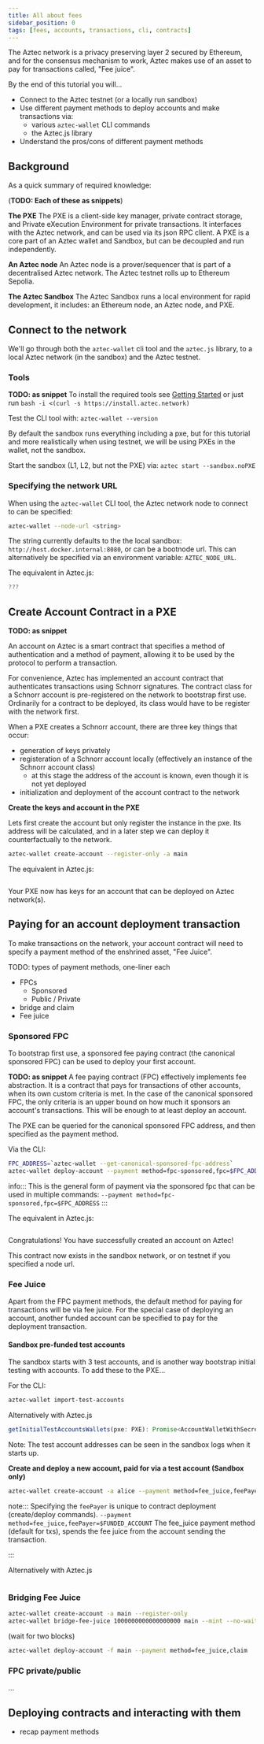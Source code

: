 ```yaml
---
title: All about fees
sidebar_position: 0
tags: [fees, accounts, transactions, cli, contracts]
---
```


The Aztec network is a privacy preserving layer 2 secured by Ethereum, and for the consensus mechanism to work, Aztec makes use of an asset to pay for transactions called, "Fee juice".

By the end of this tutorial you will...
- Connect to the Aztec testnet (or a locally run sandbox)
- Use different payment methods to deploy accounts and make transactions via:
	- various `aztec-wallet` CLI commands
	- the Aztec.js library
- Understand the pros/cons of different payment methods


## Background

As a quick summary of required knowledge:

(**TODO: Each of these as snippets**)

**The PXE**
The PXE is a client-side key manager, private contract storage, and Private eXecution Environment for private transactions. It interfaces with the Aztec network, and can be used via its json RPC client. A PXE is a core part of an Aztec wallet and Sandbox, but can be decoupled and run independently.

**An Aztec node**
An Aztec node is a prover/sequencer that is part of a decentralised Aztec network. The Aztec testnet rolls up to Ethereum Sepolia.

**The Aztec Sandbox**
The Aztec Sandbox runs a local environment for rapid development, it includes: an Ethereum node, an Aztec node, and PXE.

## Connect to the network

We'll go through both the `aztec-wallet` cli tool and the `aztec.js` library, to a local Aztec network (in the sandbox) and the Aztec testnet.

### Tools

**TODO: as snippet**
To install the required tools see [Getting Started](../../getting_started.md) or just run `bash -i <(curl -s https://install.aztec.network)`

Test the CLI tool with: `aztec-wallet --version`

By default the sandbox runs everything including a pxe, but for this tutorial and more realistically when using testnet, we will be using PXEs in the wallet, not the sandbox.

Start the sandbox (L1, L2, but not the PXE) via: `aztec start --sandbox.noPXE`

### Specifying the network URL

When using the `aztec-wallet` CLI tool, the Aztec network node to connect to can be specified:

```bash
aztec-wallet --node-url <string>
```

The string currently defaults to the the local sandbox: `http://host.docker.internal:8080`, or can be a bootnode url.
This can alternatively be specified via an environment variable: `AZTEC_NODE_URL`.

The equivalent in Aztec.js:

```javascript
???
```

## Create Account Contract in a PXE

**TODO: as snippet**

An account on Aztec is a smart contract that specifies a method of authentication and a method of payment, allowing it to be used by the protocol to perform a transaction.

For convenience, Aztec has implemented an account contract that authenticates transactions using Schnorr signatures. The contract class for a Schnorr account is pre-registered on the network to bootstrap first use. Ordinarily for a contract to be deployed, its class would have to be register with the network first.

When a PXE creates a Schnorr account, there are three key things that occur:
 - generation of keys privately
 - registeration of a Schnorr account locally (effectively an instance of the Schnorr account class)
   - at this stage the address of the account is known, even though it is not yet deployed
 - initialization and deployment of the account contract to the network

**Create the keys and account in the PXE**

Lets first create the account but only register the instance in the pxe. Its address will be calculated, and in a later step we can deploy it counterfactually to the network.

```bash
aztec-wallet create-account --register-only -a main
```

The equivalent in Aztec.js:

```javascript

```

Your PXE now has keys for an account that can be deployed on Aztec network(s).

## Paying for an account deployment transaction

To make transactions on the network, your account contract will need to specify a payment method of the enshrined asset, "Fee Juice".

TODO: types of payment methods, one-liner each
- FPCs
  - Sponsored
  - Public / Private
- bridge and claim
- Fee juice

### Sponsored FPC

To bootstrap first use, a sponsored fee paying contract (the canonical sponsored FPC) can be used to deploy your first account.

**TODO: as snippet**
A fee paying contract (FPC) effectively implements fee abstraction. It is a contract that pays for transactions of other accounts, when its own custom criteria is met.
In the case of the canonical sponsored FPC, the only criteria is an upper bound on how much it sponsors an account's transactions. This will be enough to at least deploy an account.

The PXE can be queried for the canonical sponsored FPC address, and then specified as the payment method.

Via the CLI:

```bash
FPC_ADDRESS=`aztec-wallet --get-canonical-sponsored-fpc-address`
aztec-wallet deploy-account --payment method=fpc-sponsored,fpc=$FPC_ADDRESS
```

info:::
This is the general form of payment via the sponsored fpc that can be used in multiple commands:
`--payment method=fpc-sponsored,fpc=$FPC_ADDRESS`
:::

The equivalent in Aztec.js:
```javascript

```

Congratulations! You have successfully created an account on Aztec!

This contract now exists in the sandbox network, or on testnet if you specified a node url.

### Fee Juice

Apart from the FPC payment methods, the default method for paying for transactions will be via fee juice.
For the special case of deploying an account, another funded account can be specified to pay for the deployment transaction.

#### Sandbox pre-funded test accounts

The sandbox starts with 3 test accounts, and is another way bootstrap initial testing with accounts. To add these to the PXE...

For the CLI:
```bash
aztec-wallet import-test-accounts
```

Alternatively with Aztec.js
```javascript
getInitialTestAccountsWallets(pxe: PXE): Promise<AccountWalletWithSecretKey[]>
```

Note: The test account addresses can be seen in the sandbox logs when it starts up.

**Create and deploy a new account, paid for via a test account (Sandbox only)**

```bash
aztec-wallet create-account -a alice --payment method=fee_juice,feePayer=test0
```

note:::
Specifying the `feePayer` is unique to contract deployment (create/deploy commands).
`--payment method=fee_juice,feePayer=$FUNDED_ACCOUNT`
The fee_juice payment method (default for txs), spends the fee juice from the account sending the transaction.

:::

Alternatively with Aztec.js

```javascript

```

### Bridging Fee Juice



```bash
aztec-wallet create-account -a main --register-only
aztec-wallet bridge-fee-juice 1000000000000000000 main --mint --no-wait
```

(wait for two blocks)

```bash
aztec-wallet deploy-account -f main --payment method=fee_juice,claim
```


### FPC private/public

...


## Deploying contracts and interacting with them

- recap payment methods
